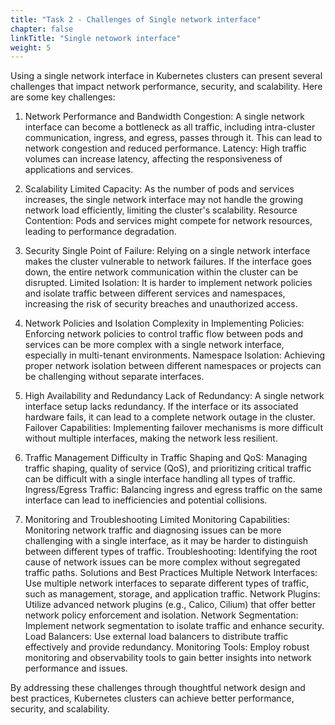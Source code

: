 ```yaml
---
title: "Task 2 - Challenges of Single network interface"
chapter: false
linkTitle: "Single netowork interface"
weight: 5
---
```



Using a single network interface in Kubernetes clusters can present several challenges that impact network performance, security, and scalability. Here are some key challenges:

1. Network Performance and Bandwidth
Congestion: A single network interface can become a bottleneck as all traffic, including intra-cluster communication, ingress, and egress, passes through it. This can lead to network congestion and reduced performance.
Latency: High traffic volumes can increase latency, affecting the responsiveness of applications and services.

2. Scalability
Limited Capacity: As the number of pods and services increases, the single network interface may not handle the growing network load efficiently, limiting the cluster's scalability.
Resource Contention: Pods and services might compete for network resources, leading to performance degradation.

3. Security
Single Point of Failure: Relying on a single network interface makes the cluster vulnerable to network failures. If the interface goes down, the entire network communication within the cluster can be disrupted.
Limited Isolation: It is harder to implement network policies and isolate traffic between different services and namespaces, increasing the risk of security breaches and unauthorized access.

4. Network Policies and Isolation
Complexity in Implementing Policies: Enforcing network policies to control traffic flow between pods and services can be more complex with a single network interface, especially in multi-tenant environments.
Namespace Isolation: Achieving proper network isolation between different namespaces or projects can be challenging without separate interfaces.

5. High Availability and Redundancy
Lack of Redundancy: A single network interface setup lacks redundancy. If the interface or its associated hardware fails, it can lead to a complete network outage in the cluster.
Failover Capabilities: Implementing failover mechanisms is more difficult without multiple interfaces, making the network less resilient.

6. Traffic Management
Difficulty in Traffic Shaping and QoS: Managing traffic shaping, quality of service (QoS), and prioritizing critical traffic can be difficult with a single interface handling all types of traffic.
Ingress/Egress Traffic: Balancing ingress and egress traffic on the same interface can lead to inefficiencies and potential collisions.

7. Monitoring and Troubleshooting
Limited Monitoring Capabilities: Monitoring network traffic and diagnosing issues can be more challenging with a single interface, as it may be harder to distinguish between different types of traffic.
Troubleshooting: Identifying the root cause of network issues can be more complex without segregated traffic paths.
Solutions and Best Practices
Multiple Network Interfaces: Use multiple network interfaces to separate different types of traffic, such as management, storage, and application traffic.
Network Plugins: Utilize advanced network plugins (e.g., Calico, Cilium) that offer better network policy enforcement and isolation.
Network Segmentation: Implement network segmentation to isolate traffic and enhance security.
Load Balancers: Use external load balancers to distribute traffic effectively and provide redundancy.
Monitoring Tools: Employ robust monitoring and observability tools to gain better insights into network performance and issues.


By addressing these challenges through thoughtful network design and best practices, Kubernetes clusters can achieve better performance, security, and scalability.